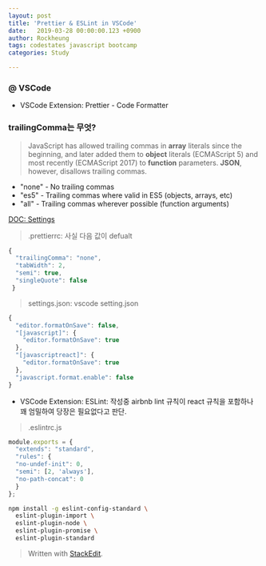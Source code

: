 ```yaml
---
layout: post
title: 'Prettier & ESLint in VSCode'
date:   2019-03-28 00:00:00.123 +0900
author: Rockheung
tags: codestates javascript bootcamp
categories: Study

---
```

### @ VSCode

- VSCode Extension: Prettier - Code Formatter

### trailingComma는 무엇?
> JavaScript has allowed trailing commas in **array** literals since the beginning, and later added them to **object** literals (ECMAScript 5) and most recently (ECMAScript 2017) to **function** parameters.
**JSON**, however, disallows trailing commas.

-   "none" - No trailing commas
-   "es5" - Trailing commas where valid in ES5 (objects, arrays, etc)
-   "all" - Trailing commas wherever possible (function arguments)

[DOC: Settings](https://github.com/prettier/prettier-vscode#settings)

> .prettierrc: 사실 다음 값이 defualt

```javascript
{
  "trailingComma": "none",
  "tabWidth": 2,
  "semi": true,
  "singleQuote": false
 }
```

> settings.json: vscode setting.json

```javascript
{
  "editor.formatOnSave": false,
  "[javascript]": {
    "editor.formatOnSave": true
  },
  "[javascriptreact]": {
    "editor.formatOnSave": true
  },
  "javascript.format.enable": false
}
```

- VSCode Extension: ESLint: 작성중
airbnb lint 규칙이 react 규칙을 포함하나 꽤 엄밀하여 당장은 필요없다고 판단.

> .eslintrc.js

```javascript
module.exports = {
  "extends": "standard",
  "rules": {
  "no-undef-init": 0,
  "semi": [2, 'always'],
  "no-path-concat": 0
  }
};
```

```bash
npm install -g eslint-config-standard \
  eslint-plugin-import \
  eslint-plugin-node \
  eslint-plugin-promise \
  eslint-plugin-standard
```




> Written with [StackEdit](https://stackedit.io/).



